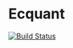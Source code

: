 # Ecquant

[![Build Status](https://github.com/bmyksvoll/Ecquant.jl/actions/workflows/CI.yml/badge.svg?branch=master)](https://github.com/bmyksvoll/Ecquant.jl/actions/workflows/CI.yml?query=branch%3Amaster)
